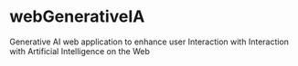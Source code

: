 # webGenerativeIA
Generative AI web application to enhance user Interaction with Interaction with Artificial Intelligence on the Web
